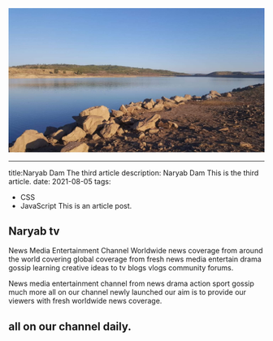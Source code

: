 ![](assets/20210813_035042_ntv.jpg)

---

title:Naryab Dam The third article
description: Naryab Dam This is the third article.
date: 2021-08-05
tags:

- CSS
- JavaScript
  This is an article post.

## Naryab tv

News Media Entertainment Channel
Worldwide news coverage from around the world covering global coverage from fresh news media
entertain drama gossip learning creative ideas to tv blogs vlogs community forums.

News media entertainment channel from news drama action sport gossip much more all on our channel newly launched our aim is to provide our viewers with fresh worldwide news coverage.

all on our channel daily.
-------------------------
